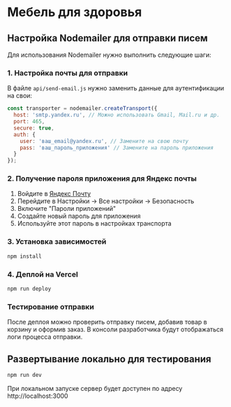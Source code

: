 # Мебель для здоровья

## Настройка Nodemailer для отправки писем

Для использования Nodemailer нужно выполнить следующие шаги:

### 1. Настройка почты для отправки

В файле `api/send-email.js` нужно заменить данные для аутентификации на свои:

```javascript
const transporter = nodemailer.createTransport({
  host: 'smtp.yandex.ru', // Можно использовать Gmail, Mail.ru и др.
  port: 465,
  secure: true,
  auth: {
    user: 'ваш_email@yandex.ru', // Замените на свою почту
    pass: 'ваш_пароль_приложения' // Замените на пароль приложения
  }
});
```

### 2. Получение пароля приложения для Яндекс почты

1. Войдите в [Яндекс Почту](https://mail.yandex.ru/)
2. Перейдите в Настройки → Все настройки → Безопасность
3. Включите "Пароли приложений"
4. Создайте новый пароль для приложения
5. Используйте этот пароль в настройках транспорта

### 3. Установка зависимостей

```bash
npm install
```

### 4. Деплой на Vercel

```bash
npm run deploy
```

### Тестирование отправки

После деплоя можно проверить отправку писем, добавив товар в корзину и оформив заказ. В консоли разработчика будут отображаться логи процесса отправки.

## Развертывание локально для тестирования

```bash
npm run dev
```

При локальном запуске сервер будет доступен по адресу http://localhost:3000 